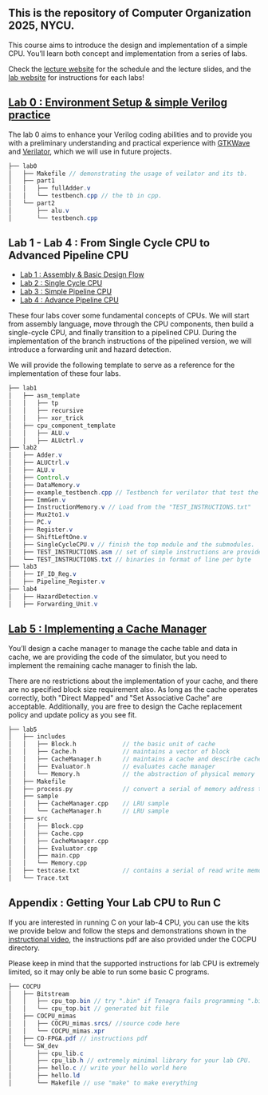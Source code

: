 ## This is the repository of Computer Organization 2025, NYCU.

This course aims to introduce the design and implementation of a simple CPU. 
You’ll learn both concept and implementation from a series of labs.

Check the [lecture website](https://people.cs.nycu.edu.tw/~ttyeh/course/2024_Spring/CS10014/outline.html) for the schedule and the lecture slides, and the [lab website](https://nycu-caslab.github.io/CO2025_Web/index.html) for instructions for each labs!


## [Lab 0 : Environment Setup & simple Verilog practice](https://nycu-caslab.github.io/CO2025_Web/labs/lab0.html)

The lab 0 aims to enhance your Verilog coding abilities and to provide you with a preliminary understanding and practical experience with [GTKWave](https://gtkwave.sourceforge.net/) and [Verilator](https://www.veripool.org/verilator/), which we will use in future projects.
```java
├── lab0
│   ├── Makefile // demonstrating the usage of veilator and its tb.
│   ├── part1
│   │   ├── fullAdder.v
│   │   └── testbench.cpp // the tb in cpp.
│   └── part2
│       ├── alu.v
│       └── testbench.cpp
```


## Lab 1 - Lab 4 : From Single Cycle CPU to Advanced Pipeline CPU

- [Lab 1 : Assembly & Basic Design Flow](https://nycu-caslab.github.io/CO2025_Web/labs/lab1.html)
- [Lab 2 : Single Cycle CPU](https://nycu-caslab.github.io/CO2025_Web/labs/lab2.html)
- [Lab 3 : Simple Pipeline CPU](https://nycu-caslab.github.io/CO2025_Web/labs/lab3.html)
- [Lab 4 : Advance Pipeline CPU](https://nycu-caslab.github.io/CO2025_Web/labs/lab4.html)

These four labs cover some fundamental concepts of CPUs. We will start from assembly language, move through the CPU components, then build a single-cycle CPU, and finally transition to a pipelined CPU. 
During the implementation of the branch instructions of the pipelined version, we will introduce a forwarding unit and hazard detection.

We will provide the following template to serve as a reference for the implementation of these four labs.
```java
├── lab1
│   ├── asm_template
│   │   ├── tp
│   │   ├── recursive
│   │   ├── xor_trick
│   ├── cpu_component_template
│   │   ├── ALU.v
│   │   ├── ALUctrl.v
├── lab2
│   ├── Adder.v
│   ├── ALUCtrl.v
│   ├── ALU.v
│   ├── Control.v
│   ├── DataMemory.v
│   ├── example_testbench.cpp // Testbench for verilator that test the CPU.
│   ├── ImmGen.v
│   ├── InstructionMemory.v // Load from the "TEST_INSTRUCTIONS.txt"
│   ├── Mux2to1.v
│   ├── PC.v
│   ├── Register.v
│   ├── ShiftLeftOne.v
│   ├── SingleCycleCPU.v // finish the top module and the submodules.
│   ├── TEST_INSTRUCTIONS.asm // set of simple instructions are provided
│   └── TEST_INSTRUCTIONS.txt // binaries in format of line per byte
├── lab3
│   ├── IF_ID_Reg.v
│   ├── Pipeline_Register.v
├── lab4
│   ├── HazardDetection.v
│   ├── Forwarding_Unit.v
```

## [Lab 5 : Implementing a Cache Manager](https://nycu-caslab.github.io/CO2025_Web/labs/lab5.html)

You’ll design a cache manager to manage the cache table and data in cache, we are providing the code of the simulator, but you need to implement the remaining cache manager to finish the lab.

There are no restrictions about the implementation of your cache, and there are no specified block size requirement also. As long as the cache operates correctly, both "Direct Mapped" and "Set Associative Cache" are acceptable. Additionally, you are free to design the Cache replacement policy and update policy as you see fit.

```c
├── lab5
│   ├── includes
│   │   ├── Block.h             // the basic unit of cache
│   │   ├── Cache.h             // maintains a vector of block
│   │   ├── CacheManager.h      // maintains a cache and descirbe cache policy
│   │   ├── Evaluator.h         // evaluates cache manager
│   │   └── Memory.h            // the abstraction of physical memory
│   ├── Makefile
│   ├── process.py              // convert a serial of memory address to memory operation ( Trace.txt -> testcase.txt )
│   ├── sample
│   │   ├── CacheManager.cpp    // LRU sample
│   │   └── CacheManager.h      // LRU sample
│   ├── src                      
│   │   ├── Block.cpp
│   │   ├── Cache.cpp
│   │   ├── CacheManager.cpp
│   │   ├── Evaluator.cpp
│   │   ├── main.cpp
│   │   └── Memory.cpp
│   ├── testcase.txt            // contains a serial of read write memory operation log
│   └── Trace.txt
```

## Appendix : Getting Your Lab CPU to Run C

If you are interested in running C on your lab-4 CPU, you can use the kits we provide below and follow the steps and demonstrations shown in the [instructional video](https://drive.google.com/file/d/1nEIGAVXTM3-w0m5Q4jJV8ISoqoSjpM4X/view?usp=sharing), the instructions pdf are also provided under the COCPU directory.

Please keep in mind that the supported instructions for lab CPU is extremely limited, so it may only be able to run some basic C programs.
```java
├── COCPU
│   ├── Bitstream
│   │   ├── cpu_top.bin // try ".bin" if Tenagra fails programming ".bit"
│   │   └── cpu_top.bit // generated bit file
│   ├── COCPU_mimas
│   │   ├── COCPU_mimas.srcs/ //source code here
│   │   └── COCPU_mimas.xpr
│   ├── CO-FPGA.pdf // instructions pdf
│   └── SW_dev
│       ├── cpu_lib.c
│       ├── cpu_lib.h // extremely minimal library for your lab CPU.
│       ├── hello.c // write your hello world here
│       ├── hello.ld
│       └── Makefile // use "make" to make everything
```
